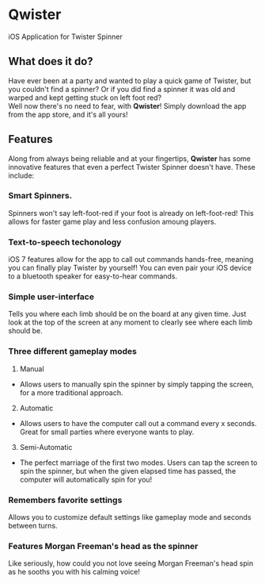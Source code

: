 # Qwister
iOS Application for Twister Spinner
## What does it do?
Have ever been at a party and wanted to play a quick game of Twister, but you couldn't find a spinner? Or if you did find a spinner
it was old and warped and kept getting stuck on left foot red?  
Well now there's no need to fear, with __Qwister__! Simply download the app from the app store, and it's all yours!
## Features
Along from always being reliable and at your fingertips, __Qwister__ has some innovative features that even a perfect Twister Spinner doesn't have. These include:
### Smart Spinners.
Spinners won't say left-foot-red if your foot is already on left-foot-red! This allows for faster game play and less confusion amoung players.
### Text-to-speech techonology 
iOS 7 features allow for the app to call out commands hands-free, meaning you can finally play Twister by yourself!
You can even pair your iOS device to a bluetooth speaker for easy-to-hear commands.
### Simple user-interface 
Tells you where each limb should be on the board at any given time. Just look at the top of the screen at any moment to clearly see where each limb should be.
### Three different gameplay modes 
1. Manual  
  * Allows users to manually spin the spinner by simply tapping the screen, for a more traditional approach.
2. Automatic  
  * Allows users to have the computer call out a command every x seconds. Great for small parties where everyone wants to play.
3. Semi-Automatic  
  * The perfect marriage of the first two modes. Users can tap the screen to spin the spinner, but when the given elapsed time has passed, the computer will automatically spin for you!  
  
### Remembers favorite settings
Allows you to customize default settings like gameplay mode and seconds between turns.
### Features Morgan Freeman's head as the spinner
Like seriously, how could you not love seeing Morgan Freeman's head spin as he sooths you with his calming voice!
